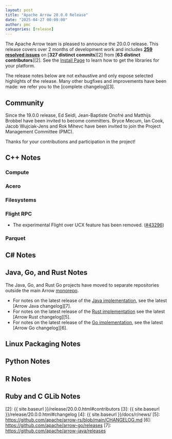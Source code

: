 ```yaml
---
layout: post
title: "Apache Arrow 20.0.0 Release"
date: "2025-04-27 00:00:00"
author: pmc
categories: [release]
---
```

<!--
{% comment %}
Licensed to the Apache Software Foundation (ASF) under one or more
contributor license agreements.  See the NOTICE file distributed with
this work for additional information regarding copyright ownership.
The ASF licenses this file to you under the Apache License, Version 2.0
(the "License"); you may not use this file except in compliance with
the License.  You may obtain a copy of the License at

http://www.apache.org/licenses/LICENSE-2.0

Unless required by applicable law or agreed to in writing, software
distributed under the License is distributed on an "AS IS" BASIS,
WITHOUT WARRANTIES OR CONDITIONS OF ANY KIND, either express or implied.
See the License for the specific language governing permissions and
limitations under the License.
{% endcomment %}
-->

The Apache Arrow team is pleased to announce the 20.0.0 release. This release
covers over 2 months of development work and includes [**259 resolved
issues**][1] on [**327 distinct commits**][2] from [**63 distinct
contributors**][2]. See the [Install Page](https://arrow.apache.org/install/) to
learn how to get the libraries for your platform.

The release notes below are not exhaustive and only expose selected highlights
of the release. Many other bugfixes and improvements have been made: we refer
you to the [complete changelog][3].

## Community

Since the 19.0.0 release, Ed Seidl, Jean-Baptiste Onofré and Matthijs Brobbel
have been invited to become committers. Bryce Mecum, Ian Cook, Jacob Wujciak-Jens 
and Rok Mihevc have been invited to join the Project Management Committee (PMC).

Thanks for your contributions and participation in the project!

## C++ Notes

### Compute


### Acero


### Filesystems

### Flight RPC

- The experimental Flight over UCX feature has been removed.
([#43296](https://github.com/apache/arrow/issues/43296))


### Parquet

## C# Notes

## Java, Go, and Rust Notes

The Java, Go, and Rust Go projects have moved to separate repositories outside
the main Arrow [monorepo](https://github.com/apache/arrow).

- For notes on the latest release of the [Java
implementation](https://github.com/apache/arrow-java), see the latest [Arrow
Java changelog][7].
- For notes on the latest release of the [Rust
  implementation](https://github.com/apache/arrow-rs) see the latest [Arrow Rust
  changelog][5].
- For notes on the latest release of the [Go
implementation](https://github.com/apache/arrow-go), see the latest [Arrow Go
changelog][6].

## Linux Packaging Notes

## Python Notes

## R Notes

## Ruby and C GLib Notes

[1]: https://github.com/apache/arrow/milestone/65?closed=1
[2]: {{ site.baseurl }}/release/20.0.0.html#contributors
[3]: {{ site.baseurl }}/release/20.0.0.html#changelog
[4]: {{ site.baseurl }}/docs/r/news/
[5]: https://github.com/apache/arrow-rs/blob/main/CHANGELOG.md
[6]: https://github.com/apache/arrow-go/releases
[7]: https://github.com/apache/arrow-java/releases
